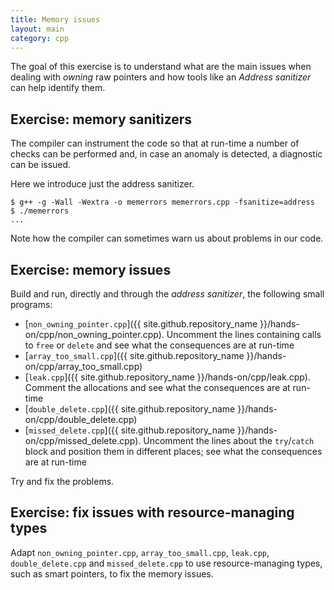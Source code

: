 ```yaml
---
title: Memory issues
layout: main
category: cpp
---
```


The goal of this exercise is to understand what are the main issues when dealing
with _owning_ raw pointers and how tools like an _Address sanitizer_ can help
identify them.

## Exercise: memory sanitizers

The compiler can instrument the code so that at run-time a number of checks can
be performed and, in case an anomaly is detected, a diagnostic can be issued.

Here we introduce just the address sanitizer.

```shell
$ g++ -g -Wall -Wextra -o memerrors memerrors.cpp -fsanitize=address
$ ./memerrors
...
```

Note how the compiler can sometimes warn us about problems in our code.

## Exercise: memory issues

Build and run, directly and through the _address sanitizer_, the following small
programs:

* [`non_owning_pointer.cpp`]({{ site.github.repository_name }}/hands-on/cpp/non_owning_pointer.cpp).
  Uncomment the lines containing calls to `free` or `delete` and see what the
  consequences are at run-time
* [`array_too_small.cpp`]({{ site.github.repository_name }}/hands-on/cpp/array_too_small.cpp)
* [`leak.cpp`]({{ site.github.repository_name }}/hands-on/cpp/leak.cpp). Comment the
  allocations and see what the consequences are at run-time
* [`double_delete.cpp`]({{ site.github.repository_name }}/hands-on/cpp/double_delete.cpp)
* [`missed_delete.cpp`]({{ site.github.repository_name }}/hands-on/cpp/missed_delete.cpp).
  Uncomment the lines about the `try`/`catch` block and position them in
  different places; see what the consequences are at run-time

Try and fix the problems.

## Exercise: fix issues with resource-managing types

Adapt `non_owning_pointer.cpp`, `array_too_small.cpp`, `leak.cpp`,
`double_delete.cpp` and `missed_delete.cpp` to use resource-managing types, such as
smart pointers, to fix the memory issues.

